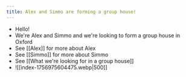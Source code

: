 ```yaml
---
title: Alex and Simmo are forming a group house!
---
```

- Hello! 
- We're Alex and Simmo and we're looking to form a group house in Oxford
- See [[Alex]] for more about Alex
- See [[Simmo]] for more about Simmo
- See [[What we're looking for in a group house]]
- ![[index-1756975604475.webp|500]]
